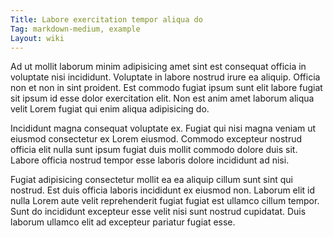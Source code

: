 ```yaml
---
Title: Labore exercitation tempor aliqua do
Tag: markdown-medium, example
Layout: wiki
---
```

Ad ut mollit laborum minim adipisicing amet sint est consequat officia in voluptate nisi incididunt. Voluptate in labore nostrud irure ea aliquip. Officia non et non in sint proident. Est commodo fugiat ipsum sunt elit labore fugiat sit ipsum id esse dolor exercitation elit. Non est anim amet laborum aliqua velit Lorem fugiat qui enim aliqua adipisicing do.

Incididunt magna consequat voluptate ex. Fugiat qui nisi magna veniam ut eiusmod consectetur ex Lorem eiusmod. Commodo excepteur nostrud officia elit nulla sunt ipsum fugiat duis mollit commodo dolore duis sit. Labore officia nostrud tempor esse laboris dolore incididunt ad nisi.

Fugiat adipisicing consectetur mollit ea ea aliquip cillum sunt sint qui nostrud. Est duis officia laboris incididunt ex eiusmod non. Laborum elit id nulla Lorem aute velit reprehenderit fugiat fugiat est ullamco cillum tempor. Sunt do incididunt excepteur esse velit nisi sunt nostrud cupidatat. Duis laborum ullamco elit ad excepteur pariatur fugiat esse.